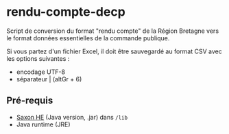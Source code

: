 # rendu-compte-decp

Script de conversion du format "rendu compte" de la Région Bretagne vers le format données essentielles de la commande publique.

Si vous partez d'un fichier Excel, il doit être sauvegardé au format CSV avec les options suivantes :

- encodage UTF-8
- séparateur | (altGr + 6)

## Pré-requis

- [Saxon HE](http://saxon.sourceforge.net/#F10HE) (Java version, .jar) dans `/lib`
- Java runtime (JRE)
